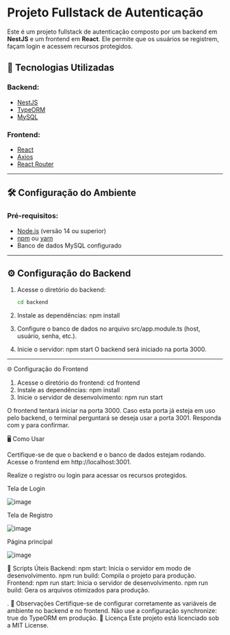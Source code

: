 # Projeto Fullstack de Autenticação

Este é um projeto fullstack de autenticação composto por um backend em **NestJS** e um frontend em **React**. 
Ele permite que os usuários se registrem, façam login e acessem recursos protegidos.

## 🚀 Tecnologias Utilizadas

### Backend:
- [NestJS](https://nestjs.com/)
- [TypeORM](https://typeorm.io/)
- [MySQL](https://www.mysql.com/)

### Frontend:
- [React](https://reactjs.org/)
- [Axios](https://axios-http.com/)
- [React Router](https://reactrouter.com/)

---

## 🛠️ Configuração do Ambiente

### Pré-requisitos:
- [Node.js](https://nodejs.org/) (versão 14 ou superior)
- [npm](https://www.npmjs.com/) ou [yarn](https://yarnpkg.com/)
- Banco de dados MySQL configurado

---
## ⚙️ Configuração do Backend

1. Acesse o diretório do backend:

   ```bash
   cd backend
2. Instale as dependências:
  npm install
3. Configure o banco de dados no arquivo src/app.module.ts (host, usuário, senha, etc.).
4. Inicie o servidor:
   npm start
O backend será iniciado na porta 3000.

---

🌐 Configuração do Frontend
1. Acesse o diretório do frontend:
  cd frontend
2. Instale as dependências:
  npm install
3. Inicie o servidor de desenvolvimento:
  npm run start

O frontend tentará iniciar na porta 3000. Caso esta porta já esteja em uso pelo backend, o terminal perguntará se deseja usar a porta 3001.
Responda com y para confirmar.

🖥️ Como Usar

Certifique-se de que o backend e o banco de dados estejam rodando.
Acesse o frontend em http://localhost:3001.

Realize o registro ou login para acessar os recursos protegidos.


Tela de Login

![image](https://github.com/user-attachments/assets/ae79209c-a483-4c51-8244-f327af22ec31)


Tela de Registro

![image](https://github.com/user-attachments/assets/1df698d9-726c-4b5f-894e-f5c8b87ab57e)


Página principal

![image](https://github.com/user-attachments/assets/fc351329-721e-4269-9e48-c60a4d154cff)


📜 Scripts Úteis
Backend:
npm start: Inicia o servidor em modo de desenvolvimento.
npm run build: Compila o projeto para produção.
Frontend:
npm run start: Inicia o servidor de desenvolvimento.
npm run build: Gera os arquivos otimizados para produção.

.
📌 Observações
Certifique-se de configurar corretamente as variáveis de ambiente no backend e no frontend.
Não use a configuração synchronize: true do TypeORM em produção.
📄 Licença
Este projeto está licenciado sob a MIT License.





